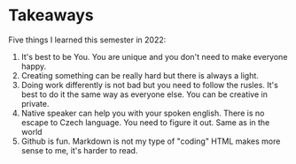 # Takeaways

Five things I learned this semester in 2022:

1. It's best to be You. You are unique and you don't need to make everyone happy.
2. Creating something can be really hard but there is always a light.
3. Doing work differently is not bad but you need to follow the rusles. It's best to do it the same way as everyone else. You can be creative in private.
4. Native speaker can help you with your spoken english. There is no escape to Czech language. You need to figure it out. Same as in the world
5. Github is fun. Markdown is not my type of "coding" HTML makes more sense to me, it's harder to read.
